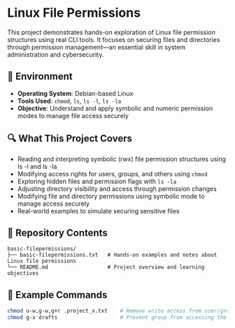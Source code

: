 # Linux File Permissions

This project demonstrates hands-on exploration of Linux file permission structures using real CLI tools. It focuses on securing files and directories through permission management—an essential skill in system administration and cybersecurity.

## 🧰 Environment
- **Operating System**: Debian-based Linux
- **Tools Used**: `chmod`, `ls`, `ls -l`, `ls -la`
- **Objective**: Understand and apply symbolic and numeric permission modes to manage file access securely

## 🔍 What This Project Covers
- Reading and interpreting symbolic (rwx) file permission structures using ls -l and ls -la
- Modifying access rights for users, groups, and others using `chmod`  
- Exploring hidden files and permission flags with `ls -la`  
- Adjusting directory visibility and access through permission changes  
- Modifying file and directory permissions using symbolic mode to manage access securely
- Real-world examples to simulate securing sensitive files

## 📁 Repository Contents
```text
basic-filepermissions/
├── basic-filepermissions.txt   # Hands-on examples and notes about Linux file permissions
└── README.md                   # Project overview and learning objectives
```

## 📄 Example Commands
```bash
chmod u-w,g-w,g+r .project_x.txt    # Remove write access from user/group, add read for group
chmod g-x drafts                    # Prevent group from accessing the drafts directory
```
